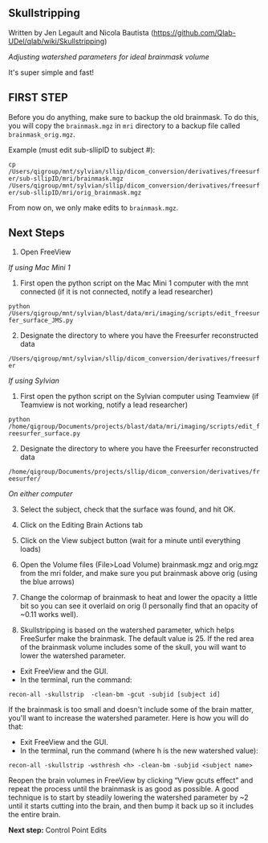 ## Skullstripping
Written by Jen Legault and Nicola Bautista (https://github.com/Qlab-UDel/qlab/wiki/Skullstripping)

*Adjusting watershed parameters for ideal brainmask volume*

It's super simple and fast!

## FIRST STEP
Before you do anything, make sure to backup the old brainmask. To do this, you will copy the `brainmask.mgz` in `mri` directory to a backup file called `brainmask_orig.mgz`. 

Example (must edit sub-sllipID to subject #):

```cp /Users/qigroup/mnt/sylvian/sllip/dicom_conversion/derivatives/freesurfer/sub-sllipID/mri/brainmask.mgz /Users/qigroup/mnt/sylvian/sllip/dicom_conversion/derivatives/freesurfer/sub-sllipID/mri/orig_brainmask.mgz```

From now on, we only make edits to `brainmask.mgz`. 

## Next Steps
1. Open FreeView

*If using Mac Mini 1*
1. First open the python script on the Mac Mini 1 computer with the mnt connected (if it is not connected, notify a lead researcher)

```python /Users/qigroup/mnt/sylvian/blast/data/mri/imaging/scripts/edit_freesurfer_surface_JMS.py```

2. Designate the directory to where you have the Freesurfer reconstructed data

```/Users/qigroup/mnt/sylvian/sllip/dicom_conversion/derivatives/freesurfer```

*If using Sylvian*
1. First open the python script on the Sylvian computer using Teamview (if Teamview is not working, notify a lead researcher)

```python /home/qigroup/Documents/projects/blast/data/mri/imaging/scripts/edit_freesurfer_surface.py```

2. Designate the directory to where you have the Freesurfer reconstructed data

```/home/qigroup/Documents/projects/sllip/dicom_conversion/derivatives/freesurfer/```

*On either computer*

3. Select the subject, check that the surface was found, and hit OK.

4. Click on the Editing Brain Actions tab

5. Click on the View subject button (wait for a minute until everything loads)

6. Open the Volume files (File>Load Volume) brainmask.mgz and orig.mgz from the mri folder, and make sure you put brainmask above orig (using the blue arrows)

7. Change the colormap of brainmask to heat and lower the opacity a little bit so you can see it overlaid on orig (I personally find that an opacity of ~0.11 works well). 

8. Skullstripping is based on the watershed parameter, which helps FreeSurfer make the brainmask. The default value is 25. If the red area of the brainmask volume includes some of the skull, you will want to lower the watershed parameter. 
  - Exit FreeView and the GUI. 
  - In the terminal, run the command:
```
recon-all -skullstrip  -clean-bm -gcut -subjid [subject id]
```
If the brainmask is too small and doesn't include some of the brain matter, you'll want to increase the watershed parameter. Here is how you will do that:
  - Exit FreeView and the GUI. 
  - In the terminal, run the command (where h is the new watershed value):
```
recon-all -skullstrip -wsthresh <h> -clean-bm -subjid <subject name>
```

Reopen the brain volumes in FreeView by clicking “View gcuts effect” and repeat the process until the brainmask is as good as possible. A good technique is to start by steadily lowering the watershed parameter by ~2 until it starts cutting into the brain, and then bump it back up so it includes the entire brain.

**Next step:** Control Point Edits
